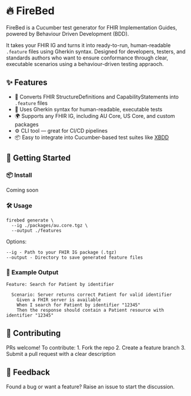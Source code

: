 # 🔥 FireBed

FireBed is a Cucumber test generator for FHIR Implementation Guides, powered by Behaviour Driven Development (BDD).

It takes your FHIR IG and turns it into ready-to-run, human-readable `.feature` files using Gherkin syntax. Designed for developers, testers, and standards authors who want to ensure conformance through clear, executable scenarios using a behaviour-driven testing appraoch.

## ✨ Features

- 🔁 Converts FHIR StructureDefinitions and CapabilityStatements into `.feature` files
- 🧪 Uses Gherkin syntax for human-readable, executable tests
- 🌍 Supports any FHIR IG, including AU Core, US Core, and custom packages
- ⚙️ CLI tool — great for CI/CD pipelines
- 📦 Easy to integrate into Cucumber-based test suites like [XBDD](https://github.com/steveswinsburg/XBDD)


## 🚀 Getting Started

### 📦 Install

Coming soon

### 🛠️ Usage

```
firebed generate \
  --ig ./packages/au.core.tgz \
  --output ./features
```

Options:
```
--ig - Path to your FHIR IG package (.tgz)
--output - Directory to save generated feature files
```

### 🧪 Example Output
```
Feature: Search for Patient by identifier

  Scenario: Server returns correct Patient for valid identifier
    Given a FHIR server is available
    When I search for Patient by identifier "12345"
    Then the response should contain a Patient resource with identifier "12345"
```

## 🤝 Contributing

PRs welcome! To contribute:
	1.	Fork the repo
	2.	Create a feature branch
	3.	Submit a pull request with a clear description

## 💬 Feedback

Found a bug or want a feature? Raise an issue to start the discussion.
